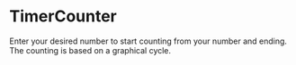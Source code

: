 # TimerCounter
Enter your desired number to start counting from your number and ending. The counting is based on a graphical cycle.

